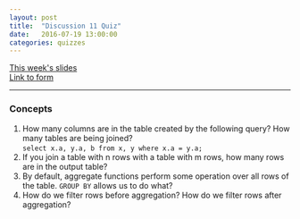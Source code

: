 ```yaml
---
layout: post
title:  "Discussion 11 Quiz"
date:   2016-07-19 13:00:00
categories: quizzes
---
```


[This week's slides](https://docs.google.com/presentation/d/1r8AFFIQn27JRmofG55m8FE3XH4eBNFHgXvGd0Z87M2M/edit?usp=sharing)  
[Link to form](https://docs.google.com/a/berkeley.edu/forms/d/1-oTy0s4FDtekID018k-i6aHRsniSMRGn1OFwYRaLjDY/viewform)  

---

### Concepts
1. How many columns are in the table created by the following query? How many tables are being joined?  
   `select x.a, y.a, b from x, y where x.a = y.a;`  
2. If you join a table with n rows with a table with m rows, how many rows are in the output table?  
3. By default, aggregate functions perform some operation over all rows of the table. `GROUP BY` allows us to do what?   
4. How do we filter rows before aggregation? How do we filter rows after aggregation?  
